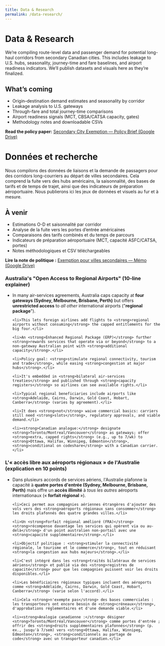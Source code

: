 ```yaml
---
title: Data & Research
permalink: /data-research/
---
```


<div class="lang-en">
  <h1>Data & Research</h1>
  <p>We’re compiling route-level data and passenger demand for potential long-haul corridors from secondary Canadian cities. This includes leakage to U.S. hubs, seasonality, journey-time and fare baselines, and airport readiness indicators. We’ll publish datasets and visuals here as they’re finalized.</p>

  <h2>What’s coming</h2>
  <ul>
    <li>Origin–destination demand estimates and seasonality by corridor</li>
    <li>Leakage analysis to U.S. gateways</li>
    <li>Through-fare and total journey-time comparisons</li>
    <li>Airport readiness signals (MCT, CBSA/CATSA capacity, gates)</li>
    <li>Methodology notes and downloadable CSVs</li>
  </ul>

  <p><strong>Read the policy paper:</strong>
    <a href="{{ site.policy_paper_url }}" target="_blank" rel="noopener" onclick="trackPDFClick('Policy Brief', 'data-analysis')">
      Secondary City Exemption — Policy Brief (Google Drive)
    </a>

  </p>
</div>
<script>
function trackPDFClick(pdfName, sourceLocation) {
  gtag('event', 'pdf_download', {
    'pdf_name': pdfName,
    'source_location': sourceLocation,
    'link_url': event.target.href
  });
}
</script>
<div class="lang-fr">
  <h1>Données et recherche</h1>
  <p>Nous compilons des données de liaisons et la demande de passagers pour des corridors long-courriers au départ de villes secondaires. Cela comprend la fuite vers des hubs américains, la saisonnalité, des bases de tarifs et de temps de trajet, ainsi que des indicateurs de préparation aéroportuaire. Nous publierons ici les jeux de données et visuels au fur et à mesure.</p>

  <h2>À venir</h2>
  <ul>
    <li>Estimations O-D et saisonnalité par corridor</li>
    <li>Analyse de la fuite vers les portes d’entrée américaines</li>
    <li>Comparaisons des tarifs combinés et du temps de parcours</li>
    <li>Indicateurs de préparation aéroportuaire (MCT, capacité ASFC/CATSA, portes)</li>
    <li>Notes méthodologiques et CSV téléchargeables</li>
  </ul>

  <p><strong>Lire la note de politique&nbsp;:</strong>
    <a href="{{ site.policy_paper_fr_url }}" target="_blank" rel="noopener" onclick="trackPDFClick('Policy Brief FR', 'data-analysis')">
      Exemption pour villes secondaires — Mémo (Google Drive)
    </a>
  </p>
</div>
<!-- aus policy English Version -->
<div class="policy-example lang-en">
  <h3>Australia's "Open Access to Regional Airports" (10-line explainer)</h3>
  <ul>
    <li>In many air-services agreements, Australia caps capacity at <strong>four gateways (Sydney, Melbourne, Brisbane, Perth)</strong> but offers <strong>unrestricted access</strong> to <em>all other</em> international airports ("<strong>regional package</strong>").</li>
    
    <li>This lets foreign airlines add flights to <strong>regional airports without consuming</strong> the capped entitlements for the big four.</li>
    
    <li>An <strong>Enhanced Regional Package (ERP)</strong> further <strong>rewards services that operate via or beyond</strong> to a non-gateway Australian point with <strong>additional capacity</strong>.</li>
    
    <li>Policy goal: <strong>stimulate regional connectivity, tourism and trade</strong>, while easing <strong>congestion at major hubs</strong>.</li>
    
    <li>It's embedded in <strong>bilateral air-services treaties</strong> and published through <strong>capacity registers</strong> so airlines can see available rights.</li>
    
    <li>Typical regional beneficiaries include airports like <strong>Adelaide, Cairns, Darwin, Gold Coast, Hobart, Canberra</strong> (varies by agreement).</li>
    
    <li>It does <strong>not</strong> waive commercial basics: carriers still need <strong>slots</strong>, regulatory approvals, and viable demand.</li>
    
    <li><strong>Canadian analogue:</strong> designate <strong>Toronto/Montreal/Vancouver</strong> as gateways; offer <strong>extra, capped rights</strong> (e.g., up to 7/wk) to <strong>Ottawa, Halifax, Winnipeg, Edmonton</strong>, <strong>conditional on codeshare</strong> with a Canadian carrier.</li>
  </ul>
</div>

<!-- aus policy French Version -->
<div class="policy-example lang-fr">
  <h3>L'« accès libre aux aéroports régionaux » de l'Australie (explication en 10 points)</h3>
  <ul>
    <li>Dans plusieurs accords de services aériens, l'Australie plafonne la capacité à <strong>quatre portes d'entrée (Sydney, Melbourne, Brisbane, Perth)</strong> mais offre un <strong>accès illimité</strong> à <em>tous les autres</em> aéroports internationaux (« <strong>forfait régional</strong> »).</li>
    
    <li>Ceci permet aux compagnies aériennes étrangères d'ajouter des vols vers des <strong>aéroports régionaux sans consommer</strong> les droits plafonnés des quatre grandes villes.</li>
    
    <li>Un <strong>Forfait régional amélioré (FRA)</strong> <strong>récompense davantage les services qui opèrent via ou au-delà</strong> d'un point australien non-portail avec une <strong>capacité supplémentaire</strong>.</li>
    
    <li>Objectif politique : <strong>stimuler la connectivité régionale, le tourisme et le commerce</strong>, tout en réduisant <strong>la congestion aux hubs majeurs</strong>.</li>
    
    <li>C'est intégré dans les <strong>traités bilatéraux de services aériens</strong> et publié via des <strong>registres de capacité</strong> pour que les compagnies puissent voir les droits disponibles.</li>
    
    <li>Les bénéficiaires régionaux typiques incluent des aéroports comme <strong>Adélaïde, Cairns, Darwin, Gold Coast, Hobart, Canberra</strong> (varie selon l'accord).</li>
    
    <li>Cela <strong>n'exempte pas</strong> des bases commerciales : les transporteurs ont encore besoin de <strong>créneaux</strong>, d'approbations réglementaires et d'une demande viable.</li>
    
    <li><strong>Analogie canadienne :</strong> désigner <strong>Toronto/Montréal/Vancouver</strong> comme portes d'entrée ; offrir des <strong>droits supplémentaires plafonnés</strong> (p. ex., jusqu'à 7/sem) vers <strong>Ottawa, Halifax, Winnipeg, Edmonton</strong>, <strong>conditionnels au partage de code</strong> avec un transporteur canadien.</li>
  </ul>
</div>